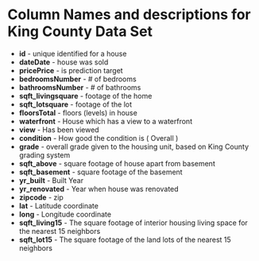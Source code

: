 # Column Names and descriptions for King County Data Set

- **id** - unique identified for a house
- **dateDate** - house was sold
- **pricePrice** - is prediction target
- **bedroomsNumber** - # of bedrooms
- **bathroomsNumber** - # of bathrooms
- **sqft_livingsquare** - footage of the home
- **sqft_lotsquare** - footage of the lot
- **floorsTotal** - floors (levels) in house
- **waterfront** - House which has a view to a waterfront
- **view** - Has been viewed
- **condition** - How good the condition is ( Overall )
- **grade** - overall grade given to the housing unit, based on King County grading system
- **sqft_above** - square footage of house apart from basement
- **sqft_basement** - square footage of the basement
- **yr_built** - Built Year
- **yr_renovated** - Year when house was renovated
- **zipcode** - zip
- **lat** - Latitude coordinate
- **long** - Longitude coordinate
- **sqft_living15** - The square footage of interior housing living space for the nearest 15 neighbors
- **sqft_lot15** - The square footage of the land lots of the nearest 15 neighbors
